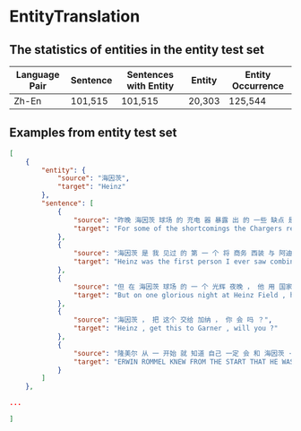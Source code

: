 # EntityTranslation

## The statistics of entities in the entity test set

| Language Pair | Sentence | Sentences with Entity | Entity | Entity Occurrence |
| ------------- | -------- | --------------------- | ------ | ----------------- |
| Zh-En         | 101,515  | 101,515               | 20,303 | 125,544           |

## Examples from entity test set

```json
[
    {
        "entity": {
            "source": "海因茨",
            "target": "Heinz"
        },
        "sentence": [
            {
                "source": "昨晚 海因茨 球场 的 充电 器 暴露 出 的 一些 缺点 是 长期 存在 的 ， 可能 不 容易 纠正 。",
                "target": "For some of the shortcomings the Chargers revealed last night at Heinz Field have been chronic , and may not be easily corrected ."
            },
            {
                "source": "海因茨 是 我 见过 的 第 一 个 将 商务 西装 与 阿迪达斯 白 运动 鞋 穿 在 一起 的 人 。",
                "target": "Heinz was the first person I ever saw combine a business suit with white Adidas Country sneakers ."
            },
            {
                "source": "但 在 海因茨 球场 的 一 个 光辉 夜晚 ， 他 用 国家 足球 联盟 历史 上 最 出色 的 防守 表现 回报 了 两 队 。",
                "target": "But on one glorious night at Heinz Field , he paid back both teams with one of most stunning defensive performances in National Football League history ."
            },
            {
                "source": "海因茨 ， 把 这个 交给 加纳 ， 你 会 吗 ？",
                "target": "Heinz , get this to Garner , will you ?"
            },
            {
                "source": "隆美尔 从 一 开始 就 知道 自己 一定 会 和 海因茨 · 古 德里 安 吵 起来 。",
                "target": "ERWIN ROMMEL KNEW FROM THE START THAT HE WAS going to quarrel with Heinz Guderian ."
            }
        ]
    },

...

]
```
